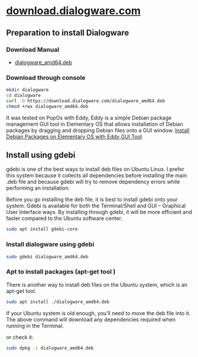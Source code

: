 # [download.dialogware.com](https://download.dialogware.com/)


## Preparation to install Dialogware

### Download Manual

+ [dialogware_amd64.deb](https://download.dialogware.com/dialogware_amd64.deb)

### Download through console

```bash
mkdir dialogware
cd dialogware
curl -O https://download.dialogware.com/dialogware_amd64.deb
chmod +rwx dialogware_amd64.deb
```

It was tested on PopOs with Eddy, Eddy is a simple Debian package management GUI tool in Elementary OS that allows installation of Debian packages by dragging and dropping  Debian files onto a GUI window. 
[Install Debian Packages on Elementary OS with Eddy GUI Tool](https://linoxide.com/eddy-install-debian-packages-elementary/)



## Install using gdebi
gdebi is one of the best ways to install deb files on Ubuntu Linux. I prefer this system because it collects all dependencies before installing the main .deb file and because gdebi will try to remove dependency errors while performing an installation.

Before you go installing the deb file, it is best to install gdebi onto your system. Gdebi is available for both the Terminal/Shell and GUI – Graphical User Interface ways. By installing through gdebi, it will be more efficient and faster compared to the Ubuntu software center.
```bash
sudo apt install gdebi-core
```

### Install dialogware using gdebi

```bash
sudo gdebi dialogware_amd64.deb
```

### Apt to install packages (apt-get tool )

There is another way to install deb files on the Ubuntu system, which is an apt-get tool.

```bash
sudo apt install ./dialogware_amd64.deb
```

If your Ubuntu system is old enough, you’ll need to move the deb file into it. The above command will download any dependencies required when running in the Terminal.


or check it:

```bash
sudo dpkg -i dialogware_amd64.deb
```